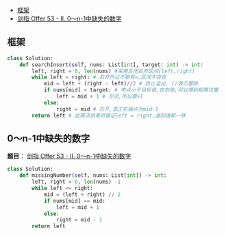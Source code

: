 - [框架](#框架)
- [剑指 Offer 53 - II. 0～n-1中缺失的数字](#0～n-1中缺失的数字)

## 框架

```python
class Solution:
    def searchInsert(self, nums: List[int], target: int) -> int:
        left, right = 0, len(nums) #采用左闭右开区间[left,right)
        while left < right: # 右开所以不能有=,区间不存在
            mid = left + (right - left)//2 # 防止溢出, //表示整除
            if nums[mid] < target: # 中点小于目标值,在右侧,可以得到相等位置
                left = mid + 1 # 左闭,所以要+1
            else:
                right = mid # 右开,真正右端点为mid-1
        return left # 此算法结束时保证left = right,返回谁都一样
```

## 0～n-1中缺失的数字
**题目**：
<a href="https://leetcode-cn.com/problems/que-shi-de-shu-zi-lcof/" target="_blank">剑指 Offer 53 - II. 0～n-1中缺失的数字</a>

```python
class Solution:
    def missingNumber(self, nums: List[int]) -> int:
        left, right = 0, len(nums) -1
        while left <= right:
            mid = (left + right) // 2
            if nums[mid] == mid:
                left = mid + 1
            else:
                right = mid - 1
        return left
```